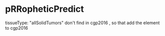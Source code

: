 # pRRopheticPredict
tissueType:  "allSolidTumors" don't find in cgp2016 , so that add the element to cgp2016 
